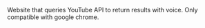 
Website that queries YouTube API to return results with voice. Only compatible with google chrome.
